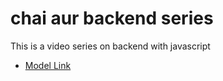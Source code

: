 # chai aur backend series

This is a video series on backend with javascript

- [Model Link](https://app.eraser.io/workspace/ifxOPCK7WXVfIUUmIgQw?origin=share)
